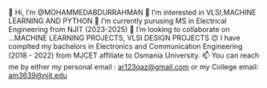 👋 Hi, I’m @MOHAMMEDABDURRAHMAN 
👀 I’m interested in VLSI,MACHINE LEARNING AND PYTHON
🌱 I’m currently purusing MS in Electrical Engineering from NJIT (2023-2025)
💞️ I’m looking to collaborate on ...MACHINE LEARNING PROJECTS, VLSI DESIGN PROJECTS
😊 I have complted my bachelors in Electronics and Communication Engineering (2018 - 2022) from MJCET affiliate to Osmania University.
📫 You can reach me by either my personal email : ar123qaz@gmail.com or my College email: am3639@njit.edu


